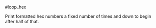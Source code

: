 #loop_hex

Print formatted hex numbers a fixed number of times and down to begin after half of that.
